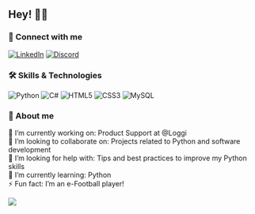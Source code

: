 ## Hey! 🤙🏻

### 🌟 Connect with me
[![LinkedIn](https://img.shields.io/badge/LinkedIn-%230077B5.svg?logo=linkedin&logoColor=white)](https://linkedin.com/in/dcarolinab)  [![Discord](https://img.shields.io/badge/Discord-%237289DA.svg?logo=discord&logoColor=white)](https://discord.gg/dcarolinab)

### 🛠️ Skills & Technologies
![Python](https://img.shields.io/badge/python-3670A0?style=for-the-badge&logo=python&logoColor=ffdd54) ![C#](https://img.shields.io/badge/c%23-%23239120.svg?style=for-the-badge&logo=csharp&logoColor=white) ![HTML5](https://img.shields.io/badge/html5-%23E34F26.svg?style=for-the-badge&logo=html5&logoColor=white) ![CSS3](https://img.shields.io/badge/css3-%231572B6.svg?style=for-the-badge&logo=css3&logoColor=white) ![MySQL](https://img.shields.io/badge/mysql-4479A1.svg?style=for-the-badge&logo=mysql&logoColor=white)

### 💫 About me
🔭 I’m currently working on: Product Support at @Loggi<br>
👯 I’m looking to collaborate on: Projects related to Python and software development<br>
🤝 I’m looking for help with: Tips and best practices to improve my Python skills<br>
🌱 I’m currently learning: Python<br>
⚡ Fun fact: I’m an e-Football player!

![](https://quotes-github-readme.vercel.app/api?type=horizontal&theme=radical)
